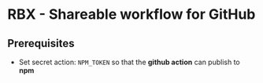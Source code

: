 # RBX - Shareable workflow for GitHub

## Prerequisites
- Set secret action: `NPM_TOKEN` so that the **github action** can publish to **npm**
